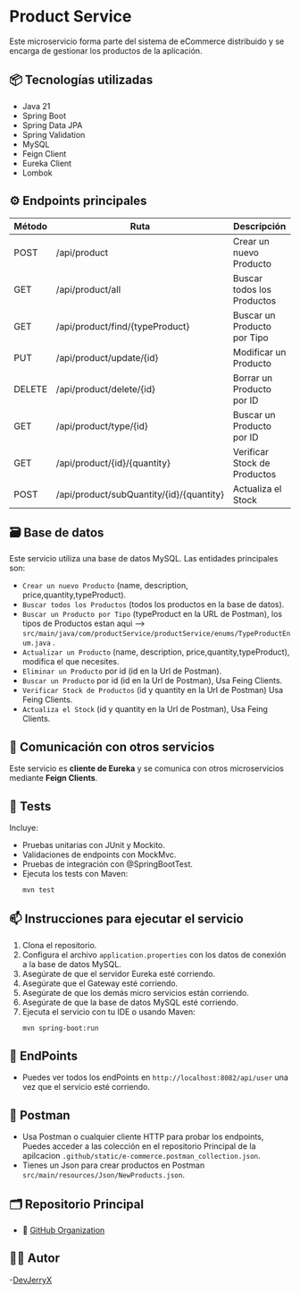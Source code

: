# Product Service

Este microservicio forma parte del sistema de eCommerce distribuido y se encarga de gestionar los productos de la 
aplicación.

## 📦 Tecnologías utilizadas

- Java 21
- Spring Boot
- Spring Data JPA
- Spring Validation
- MySQL
- Feign Client
- Eureka Client
- Lombok

## ⚙️ Endpoints principales

| Método | Ruta                                       | Descripción                  |
|--------|--------------------------------------------|------------------------------|
| POST   | /api/product                               | Crear un nuevo Producto      |
| GET    | /api/product/all                           | Buscar todos los Productos   |
| GET    | /api/product/find/{typeProduct}            | Buscar un Producto por Tipo  |
| PUT    | /api/product/update/{id}                   | Modificar un Producto        |
| DELETE | /api/product/delete/{id}                   | Borrar un Producto por ID    |
| GET    | /api/product/type/{id}                     | Buscar un Producto por ID    |
| GET    | /api/product/{id}/{quantity}               | Verificar Stock de Productos |
| POST   | /api/product/subQuantity/{id}/{quantity}   | Actualiza el Stock           |

## 🗃️ Base de datos

Este servicio utiliza una base de datos MySQL. Las entidades principales son:

- `Crear un nuevo Producto` (name, description, price,quantity,typeProduct).
- `Buscar todos los Productos` (todos los productos en la base de datos).
- `Buscar un Producto por Tipo` (typeProduct en la URL de Postman), los tipos de Productos estan aqui -->  `src/main/java/com/productService/productService/enums/TypeProductEnum.java` .
- `Actualizar un Producto` (name, description, price,quantity,typeProduct), modifica el que necesites.
- `Eliminar un Producto` por id (id en la Url de Postman).
- `Buscar un Producto` por id (id en la Url de Postman), Usa Feing Clients.
- `Verificar Stock de Productos` (id y quantity en la Url de Postman) Usa Feing Clients.
- `Actualiza el Stock` (id y quantity en la Url de Postman), Usa Feing Clients.


## 🔌 Comunicación con otros servicios

Este servicio es **cliente de Eureka** y se comunica con otros microservicios mediante **Feign Clients**.

## 🧪 Tests

Incluye:

- Pruebas unitarias con JUnit y Mockito.
- Validaciones de endpoints con MockMvc.
- Pruebas de integración con @SpringBootTest.
- Ejecuta los tests con Maven:
  ```bash
  mvn test
  ```

## 📫 Instrucciones para ejecutar el servicio
1. Clona el repositorio.
2. Configura el archivo `application.properties`  con los datos de conexión a la base de datos MySQL.
3. Asegúrate de que el servidor Eureka esté corriendo.
4. Asegúrate que el Gateway esté corriendo.
5. Asegúrate de que los demás micro servicios están corriendo.
5. Asegúrate de que la base de datos MySQL esté corriendo.
6. Ejecuta el servicio con tu IDE o usando Maven:
   ```bash
   mvn spring-boot:run
   ```


## 	📁 EndPoints
- Puedes ver todos los endPoints en `http://localhost:8082/api/user` una vez que el servicio esté corriendo.


## 🧪 Postman

- Usa Postman o cualquier cliente HTTP para probar los endpoints, Puedes acceder a las colección en el repositorio
  Principal de la apilcacion `.github/static/e-commerce.postman_collection.json`.
- Tienes un Json para crear productos en Postman `src/main/resources/Json/NewProducts.json`.

## 🗂️ Repositorio Principal
- 🔗 [GitHub Organization](https://github.com/IronHackProject)

## 👨‍💻 Autor
-[DevJerryX](https://github.com/planetWeb252)
